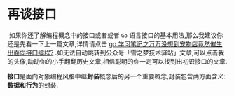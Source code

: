 # 再谈接口

​		如果你还了解编程概念中的接口或者或者 `Go` 语言接口的基本用法,那么我建议你还是先看一下上一篇文章,详情请点击 [go 学习笔记之万万没想到宠物店竟然催生出面向接口编程?](https://mp.weixin.qq.com/s/Y2ZfdFUO2QMgWQY5jP0VaA) .如无法自动跳转到公众号「雪之梦技术驿站」文章,可以点击我的头像,动动你的小手翻翻历史文章,相信聪明的你一定可以找到出初识接口的文章.

​        **接口**是面向对象编程风格中继**封装**概念后的另一个重要概念,封装包含两方面含义:**数据和行为**的封装.
